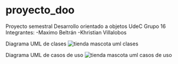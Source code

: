 # proyecto_doo
Proyecto semestral Desarrollo orientado a objetos UdeC Grupo 16
Integrantes:
-Maximo Beltrán
-Khristian Villalobos

Diagrama UML de clases
![tienda mascota uml clases](https://github.com/user-attachments/assets/1a6cacd3-9b26-4e48-8db7-037a5dff5a52)

Diagrama UML de casos de uso
![tienda mascota uml casos de uso](https://github.com/user-attachments/assets/1f6b5e20-e3ba-4332-bfb2-7877d756ddab)

